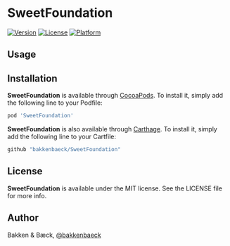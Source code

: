 # SweetFoundation

[![Version](https://img.shields.io/cocoapods/v/SweetFoundation.svg?style=flat)](https://cocoapods.org/pods/SweetFoundation)
[![License](https://img.shields.io/cocoapods/l/SweetFoundation.svg?style=flat)](https://cocoapods.org/pods/SweetFoundation)
[![Platform](https://img.shields.io/cocoapods/p/SweetFoundation.svg?style=flat)](https://cocoapods.org/pods/SweetFoundation)

## Usage


## Installation

**SweetFoundation** is available through [CocoaPods](http://cocoapods.org). To install
it, simply add the following line to your Podfile:

```ruby
pod 'SweetFoundation'
```

**SweetFoundation** is also available through [Carthage](https://github.com/Carthage/Carthage). To install
it, simply add the following line to your Cartfile:

```ruby
github "bakkenbaeck/SweetFoundation"
```

## License

**SweetFoundation** is available under the MIT license. See the LICENSE file for more info.

## Author

Bakken & Bæck, [@bakkenbaeck](https://twitter.com/bakkenbaeck)
